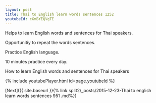 ```yaml
---
layout: post
title: Thai to English learn words sentences 1252 
youtubeId: cGmBYEQVgTE
---
```

 
 
Helps to learn English words and sentences for Thai speakers.

Opportunitiy to repeat the words sentences. 

Practice English language. 
 
10 minutes practice every day. 
 
How to learn English words and sentences for Thai speakers 
 
{% include youtubePlayer.html id=page.youtubeId %}
 
 
[Next]({{ site.baseurl }}{% link  split2/_posts/2015-12-23-Thai to english learn words sentences 951 .md%})
 
